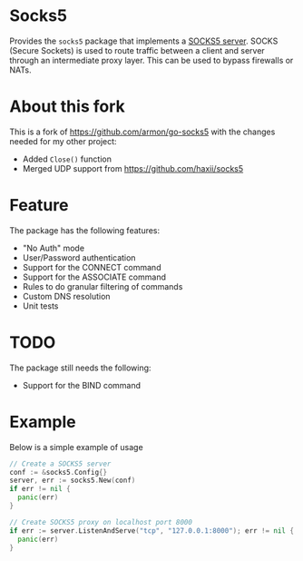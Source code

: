 Socks5 
=========

Provides the `socks5` package that implements a [SOCKS5 server](http://en.wikipedia.org/wiki/SOCKS).
SOCKS (Secure Sockets) is used to route traffic between a client and server through
an intermediate proxy layer. This can be used to bypass firewalls or NATs.

About this fork
=======
This is a fork of https://github.com/armon/go-socks5 with the changes needed for my other project:   
* Added `Close()` function
* Merged UDP support from https://github.com/haxii/socks5

Feature
=======

The package has the following features:
* "No Auth" mode
* User/Password authentication
* Support for the CONNECT command
* Support for the ASSOCIATE command
* Rules to do granular filtering of commands
* Custom DNS resolution
* Unit tests

TODO
====

The package still needs the following:
* Support for the BIND command

Example
=======

Below is a simple example of usage

```go
// Create a SOCKS5 server
conf := &socks5.Config{}
server, err := socks5.New(conf)
if err != nil {
  panic(err)
}

// Create SOCKS5 proxy on localhost port 8000
if err := server.ListenAndServe("tcp", "127.0.0.1:8000"); err != nil {
  panic(err)
}
```

